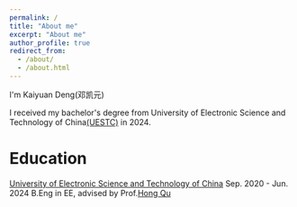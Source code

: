 ```yaml
---
permalink: /
title: "About me"
excerpt: "About me"
author_profile: true
redirect_from: 
  - /about/
  - /about.html
---
```


I'm Kaiyuan Deng(邓凯元)

I received my bachelor's degree from University of Electronic Science and Technology of China[(UESTC)](https://www.uestc.edu.cn/) in 2024.

Education
======
[University of Electronic Science and Technology of China](https://www.uestc.edu.cn/)   Sep. 2020 - Jun. 2024
B.Eng in EE,  advised by Prof.[Hong Qu](https://yjsjy.uestc.edu.cn/gmis/jcsjgl/dsfc/dsgrjj/11006?yxsh=08) 

